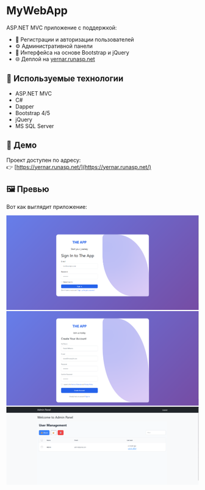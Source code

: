 # MyWebApp

ASP.NET MVC приложение с поддержкой:

- 🔐 Регистрации и авторизации пользователей
- ⚙️ Административной панели
- 🎨 Интерфейса на основе Bootstrap и jQuery
- 🌐 Деплой на [yernar.runasp.net](https://yernar.runasp.net/)

## 🔧 Используемые технологии

- ASP.NET MVC
- C#
- Dapper 
- Bootstrap 4/5
- jQuery
- MS SQL Server

## 🚀 Демо

Проект доступен по адресу:  
👉 [https://yernar.runasp.net/](https://yernar.runasp.net/)

## 🖼 Превью

Вот как выглядит приложение:

![Главная страница](images/login.png)
![Форма Регистрации](images/register.png)
![Админ-панель](images/admin.png)

